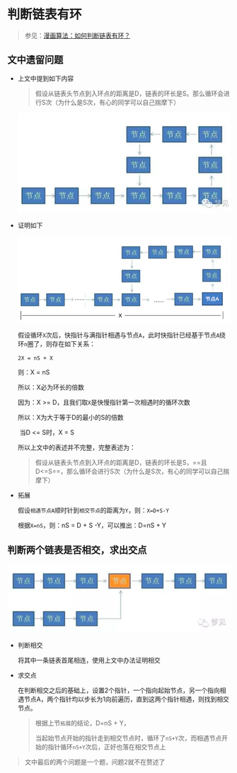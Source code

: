# 判断链表有环

> 参见：[漫画算法：如何判断链表有环？](https://zhuanlan.zhihu.com/p/31401474)

## 文中遗留问题

+ 上文中提到如下内容

  > 假设从链表头节点到入环点的距离是D，链表的环长是S。那么循环会进行S次（为什么是S次，有心的同学可以自己揣摩下）

  ![image-20181224165134965](assets/image-20181224165134965-5641494.png) 

+ 证明如下

  ![image-20181224171159186](assets/image-20181224171159186-5642719.png) 

  假设循环`X`次后，快指针与满指针相遇与节点`A`，此时快指针已经基于节点`A`绕环`n`圈了，则存在如下关系：

  ```
  2X = nS + X
  ```

  则：X = nS

  所以：X必为环长的倍数

  因为：X >= D，且我们取`X`是快慢指针第一次相遇时的循环次数

  所以：X为大于等于D的最小的S的倍数

  ​	当D <= S时，X = S

  所以上文中的表述并不完整，完整表述为：

  > 假设从链表头节点到入环点的距离是D，链表的环长是S，==且D<=S==，那么循环会进行S次（为什么是S次，有心的同学可以自己揣摩下）

+ 拓展

  假设`相遇节点A`顺时针到`相交节点`的距离为`Y`，则：`X=D+S-Y`

  根据`X=nS`，则：nS = D + S -Y，可以推出：D=nS + Y

## 判断两个链表是否相交，求出交点

![image-20181224175309376](assets/image-20181224175309376-5645189.png) 

+ 判断相交

  将其中一条链表首尾相连，使用上文中办法证明相交

+ 求交点

  在判断相交之后的基础上，设置2个指针，一个指向起始节点，另一个指向相遇节点A，两个指针均以步长为1向前遍历，直到这两个指针相遇，则找到相交节点。

  >  根据上节`拓展`的结论，D=nS + Y，
  >
  > 当起始节点开始的指针走到相交节点时，循环了`nS+Y`次，而相遇节点开始的指针循环`nS+Y`次后，正好也落在相交节点上



> 文中最后的两个问题是一个题，问题2就不在赘述了